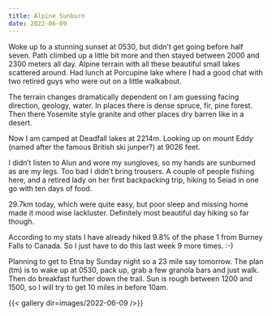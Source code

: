 ```yaml
---
title: Alpine Sunburn 
date: 2022-06-09
---
```


Woke up to a stunning sunset at 0530, but didn’t get going before half seven. Path climbed up a little bit more and then stayed between 2000 and 2300 meters all day. Alpine terrain with all these beautiful small lakes scattered around. Had lunch at Porcupine lake where I had a good chat with two retired guys who were out on a little walkabout.

The terrain changes dramatically dependent on I am guessing facing direction, geology, water. In places there is dense spruce, fir, pine forest. Then there Yosemite style granite and other places dry barren like in a desert. 

Now I am camped at Deadfall lakes at 2214m. Looking up on mount Eddy (named after the famous British ski junper?) at 9026 feet.

I didn’t listen to Alun and wore my sungloves, so my hands are sunburned as are my legs. Too bad I didn’t bring trousers. A couple of people fishing here, and a retired lady on her first backpacking trip, hiking to Seiad in one go with ten days of food. 

29.7km today, which were quite easy, but poor sleep and missing home made it mood wise lackluster. Definitely most beautiful day hiking so far though.

According to my stats I have already hiked 9.8% of the phase 1 from Burney Falls to Canada. So I just have to do this last week 9 more times. :-)

Planning to get to Etna by Sunday night so a 23 mile say tomorrow. The plan (tm) is to wake up at 0530, pack up, grab a few granola bars and just walk. Then do breakfast further down the trail. Sun is rough between 1200 and 1500, so I will try to get 10 miles in before 10am. 

{{< gallery dir=images/2022-06-09 />}}